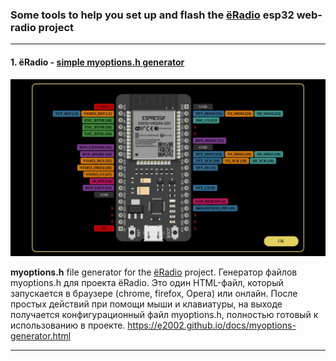 ### Some tools to help you set up and flash the [ёRadio](https://github.com/e2002/yoradio) esp32 web-radio project
---
#### 1. ёRadio - [simple myoptions.h generator](https://e2002.github.io/docs/myoptions-generator.html)
<img src="images/myoptions-generator.jpg" width="830" height="auto">


**myoptions.h** file generator for the [ёRadio](https://github.com/e2002/yoradio) project.
Генератор файлов myoptions.h для проекта ёRadio. Это один HTML-файл, который запускается в браузере (chrome, firefox, Opera) или онлайн. После простых действий
при помощи мыши и клавиатуры, на выходе получается конфигурационный файл myoptions.h, полностью готовый к использованию в проекте.
https://e2002.github.io/docs/myoptions-generator.html

---
